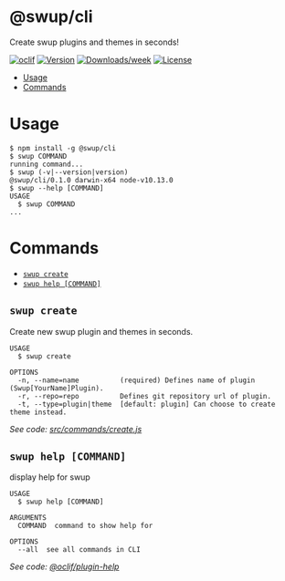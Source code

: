 @swup/cli
=========

Create swup plugins and themes in seconds!

[![oclif](https://img.shields.io/badge/cli-oclif-brightgreen.svg)](https://oclif.io)
[![Version](https://img.shields.io/npm/v/@swup/cli.svg)](https://npmjs.org/package/@swup/cli)
[![Downloads/week](https://img.shields.io/npm/dw/@swup/cli.svg)](https://npmjs.org/package/@swup/cli)
[![License](https://img.shields.io/npm/l/@swup/cli.svg)](https://github.com/gmrchk/cli/blob/master/package.json)

<!-- toc -->
* [Usage](#usage)
* [Commands](#commands)
<!-- tocstop -->
# Usage
<!-- usage -->
```sh-session
$ npm install -g @swup/cli
$ swup COMMAND
running command...
$ swup (-v|--version|version)
@swup/cli/0.1.0 darwin-x64 node-v10.13.0
$ swup --help [COMMAND]
USAGE
  $ swup COMMAND
...
```
<!-- usagestop -->
# Commands
<!-- commands -->
* [`swup create`](#swup-create)
* [`swup help [COMMAND]`](#swup-help-command)

## `swup create`

Create new swup plugin and themes in seconds.

```
USAGE
  $ swup create

OPTIONS
  -n, --name=name          (required) Defines name of plugin (Swup[YourName]Plugin).
  -r, --repo=repo          Defines git repository url of plugin.
  -t, --type=plugin|theme  [default: plugin] Can choose to create theme instead.
```

_See code: [src/commands/create.js](https://github.com/swup/cli/blob/v0.1.0/src/commands/create.js)_

## `swup help [COMMAND]`

display help for swup

```
USAGE
  $ swup help [COMMAND]

ARGUMENTS
  COMMAND  command to show help for

OPTIONS
  --all  see all commands in CLI
```

_See code: [@oclif/plugin-help](https://github.com/oclif/plugin-help/blob/v2.1.6/src/commands/help.ts)_
<!-- commandsstop -->
